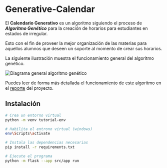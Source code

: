 # Generative-Calendar
El **Calendario Generativo** es un algoritmo siguiendo el proceso de ***Algoritmo Genético*** para la creación de horarios para estudiantes en estados de irregular.

Esto con el fin de proveer la mejor organización de las materias para aquellos alumnos que deseen un soporte al momento de crear sus horarios.

La siguiente ilustración muestra el funcionamiento general del algoritmo genético.

![Diagrama general algoritmo genético](./docs/images/AG.png)

Puedes leer de forma más detallada el funcionamiento de este algoritmo en el [reporte](./docs/main.pdf) del proyecto.

## Instalación 
```bash
# Crea un entorno virtual
python -m venv tutorial-env

# Habilita el entrono virtual (windows)
env\Scripts\activate

# Instala las dependencias necesarias
pip install -r requirements.txt

# Ejecute el programa
python -m flask --app src/app run
```